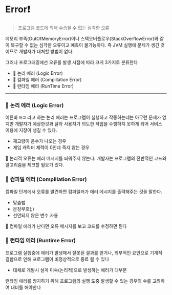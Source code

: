 # Error❗️
> 프로그램 코드에 의해 수습될 수 없는 심각한 오류

메모리 부족(OutOfMemoryError)이나 스택오버플로우(StackOverflowError)와 같이 복구할 수 없는 심각한 오류이고 예측이 불가능하다. 즉 JVM 실행에 문제가 생긴 것이므로 개발자가 대처할 방법이 없다.

그러나 프로그래밍에선 오류를 발생 시점에 따라 크게 3가지로 분류한다
- 📌 논리 에러 (Logic Error)
- 📌 컴파일 에러 (Compillation Error)
- 📌 런타임 에러 (RunTime Error)

---

### 📌 논리 에러 (Logic Error)
이른바 `버그` 라고 하는 논리 에러는 프로그램이 실행하고 작동하는데는 아무런 문제가 없지만 개발자가 예상한것과 달라 사용자가 의도한 작업을 수행하지 못하게 되어 서비스 이용에 지장이 생길 수 있다.

- 재고량이 음수가 나오는 경우
- 게임 캐릭터 체력이 0인데 죽지 않는 경우

📎 논리적 오류는 에러 메시지를 띄워주지 않는다. 개발자는 프로그램의 전반적인 코드와 알고리즘을 체크할 필요가 있다.

### 📌 컴파일 에러 (Compillation Error)
컴파일 단계에서 오류를 발견하면 컴파일러가 에러 메시지를 출력해주는 것을 말한다.

- 맞춤법
- 문장부호(;)
- 선언되지 않은 변수 사용

📎 컴파일 에러가 난다면 오류 메시지를 보고 코드를 수정하면 된다

### 📌 런타임 에러 (Runtime Error)
프로그램 실행중에 에러가 발생해서 잘못된 결과를 얻거나, 외부적인 요인으로 기계적 결함으로 인해 프로그램이 비정상적으로 종료 될 수 있다

- 대체로 개발시 설계 미숙(논리적)으로 발생하는 에러가 대부분

런타임 에러를 방지하기 위해 프로그램의 실행 도중 발생할 수 있는 경우의 수를 고려하여 대비를 해야한다